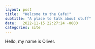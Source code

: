 ```yaml
---
layout: post
title:  "Welcome to the Cafe!"
subtitle: "A place to talk about stuff"
date:   2022-11-15 22:27:24 -0800
categories: site
---
```


Hello, my name is Oliver.